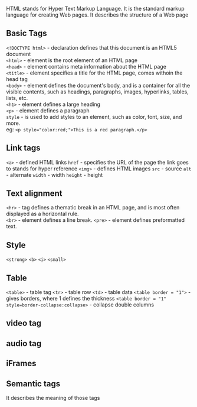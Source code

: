 HTML stands for Hyper Text Markup Language. It is the standard markup language for creating Web pages. It describes the structure of a Web page
## Basic Tags
`<!DOCTYPE html>` - declaration defines that this document is an HTML5 document  
`<html>` - element is the root element of an HTML page  
`<head>` - element contains meta information about the HTML page  
`<title>` - element specifies a title for the HTML page, comes withoin the head tag  
`<body>` - element defines the document's body, and is a container for all the visible contents, such as headings, paragraphs, images, hyperlinks, tables, lists, etc.  
`<h1>` - element defines a large heading  
`<p>` - element defines a paragraph  
         `style` - is used to add styles to an element, such as color, font, size, and more.    
         eg: `<p style="color:red;">This is a red paragraph.</p>`
## Link tags
`<a>` - defined HTML links
         `href` - specifies the URL of the page the link goes to
         stands for hyper reference
`<img>` - defines HTML images
          `src` - source
          `alt` - alternate
          `width` - width
          `height` - height 
## Text alignment
`<hr>` - tag defines a thematic break in an HTML page, and is most often displayed as a horizontal rule.  
`<br>` - element defines a line break.
`<pre>` - element defines preformatted text.
## Style
`<strong>`
`<b>`
`<i>`
`<small>`
## Table
`<table>` - table tag
`<tr>` - table row
`<td>` - table data
`<table border = "1">` - gives borders, where 1 defines the thickness
`<table border = "1" style=border-collapse:collapse>` - collapse double columns
## video tag
## audio tag
## iFrames
## Semantic tags
It describes the meaning of those tags
